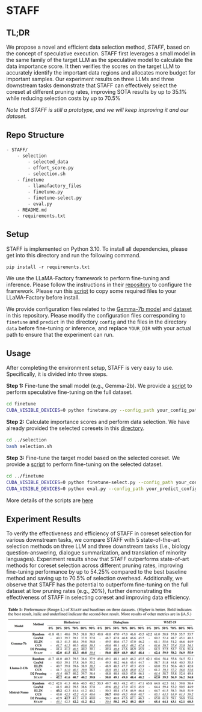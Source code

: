 # STAFF

## TL;DR

We propose a novel and efficient data selection method, *STAFF*, based on the concept of
speculative execution.
STAFF first leverages a small model in the same family of the target LLM as the speculative model to calculate the data importance score.
It then verifies the scores on the target LLM to accurately identify the important data regions and allocates more budget for important samples.
Our experiment results on three LLMs and three downstream tasks demonstrate that STAFF can effectively select the coreset at different pruning rates, improving SOTA results by up to 35.1% while reducing selection costs by up to 70.5%


*Note that STAFF is still a prototype, and we will keep improving it and our dataset.*


## Repo Structure

```                 
- STAFF/   
    - selection
        - selected_data
        - effort_score.py
        - selection.sh
    - finetune
        - llamafactory_files
        - finetune.py
        - finetune-select.py
        - eval.py
    - README.md
    - requirements.txt    
```

## Setup

STAFF is implemented on Python 3.10.
To install all dependencies, please get into this directory and run the following command.
```
pip install -r requirements.txt
```

We use the LLaMA-Factory framework to perform fine-tuning and inference. Please follow the instructions in their [repository](https://github.com/hiyouga/LLaMA-Factory) to configure the framework.
Please run this [script](./finetune/copyllamfactory.sh) to copy some required files to your LLaMA-Factory before install.


We provide configuration files related to the [Gemma-7b model](./finetune/config) and [dataset](./finetune/data) in this repository.
Please modify the configuration files corresponding to `finetune` and `predict` in the directory `config` and the files in the directory `data` before fine-tuning or inference, and replace `YOUR_DIR` with your actual path to ensure that the experiment can run.


## Usage

After completing the environment setup, STAFF is very easy to use.
Specifically, it is divided into three steps.

**Step 1:** Fine-tune the small model (e.g., Gemma-2b). We provide a [script](./fientune/finetune.py) to perform speculative fine-tuning on the full dataset.

```bash
cd finetune
CUDA_VISIBLE_DEVICES=0 python finetune.py --config_path your_config_path
```

**Step 2:** Calculate importance scores and perform data selection. We have already provided the selected coresets in this [directory](./selection/selected_data).

```bash
cd ../selection
bash selection.sh
```

**Step 3:** Fine-tune the target model based on the selected coreset. We provide a [script](./finetune/finetune-select.py) to perform fine-tuning on the selected dataset.

```bash
cd ../finetune
CUDA_VISIBLE_DEVICES=0 python finetune-select.py --config_path your_config_path --select_path your_coreset_path
CUDA_VISIBLE_DEVICES=0 python eval.py --config_path your_predict_config_path
```

More details of the scripts are [here](./finetune/README.md)

## Experiment Results

To verify the effectiveness and efficiency of STAFF in coreset selection for various downstream tasks, we compare STAFF with 5 state-of-the-art selection methods on three LLM and three downstream tasks (i.e., biology question-answering, dialogue summarization, and translation of minority languages).
Experiment results show that STAFF outperforms state-of-art methods for coreset selection across different pruning rates, improving fine-tuning performance by up to 54.25% compared to the best baseline method and saving up to 70.5% of selection overhead.
Additionally, we observe that STAFF has the potential to outperform fine-tuning on the full dataset at low pruning rates (e.g., 20%), further demonstrating the effectiveness of STAFF in selecting coreset and improving data efficiency.

![figure](./1.jpg)